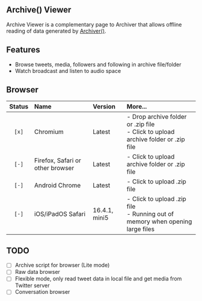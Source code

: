 Archive() Viewer
---

Archive Viewer is a complementary page to Archiver that allows offline reading of data generated by [Archiver()](https://github.com/BANKA2017/twitter-monitor/tree/node/apps/archiver).

## Features

- Browse tweets, media, followers and following in archive file/folder
- Watch broadcast and listen to audio space

## Browser

| Status | Name                             | Version       | More...                                                                              |
|:------:|:---------------------------------|:--------------|:-------------------------------------------------------------------------------------|
| `[x]`  | Chromium                         | Latest        | - Drop archive folder or .zip file<br/>- Click to upload archive folder or .zip file |
| `[-]`  | Firefox, Safari or other browser | Latest        | - Click to upload archive folder or .zip file                                        |
| `[-]`  | Android Chrome                   | Latest        | - Click to upload .zip file                                                          |
| `[-]`  | iOS/iPadOS Safari                | 16.4.1, mini5 | - Click to upload .zip file<br/>- Running out of memory when opening large files     |

## TODO

- [ ] Archive script for browser (Lite mode)
- [ ] Raw data browser
- [ ] Flexible mode, only read tweet data in local file and get media from Twitter server
- [ ] Conversation browser